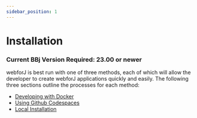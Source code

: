 ```yaml
---
sidebar_position: 1
---
```


# Installation

<div style={{"display":"grid", "width":"100%"}}>
    <h3 style={{"justify-self" : "end"}}> Current BBj Version Required: 23.00 or newer </h3>
</div>

webforJ is best run with one of three methods, each of which will allow the developer to create webforJ applications quickly and easily. The following three sections outline the processes for each method:

- [Developing with Docker](./docker_user.md)
- [Using Github Codespaces ](./github_codespaces.md)
- [Local Installation](./local_install.md)

